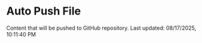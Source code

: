# Auto Push File

Content that will be pushed to GitHub repository.
Last updated: 08/17/2025, 10:11:40 PM